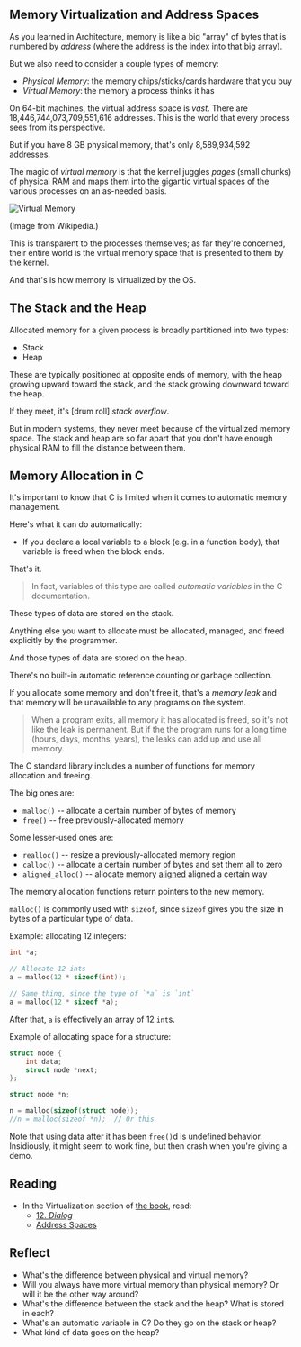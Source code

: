 <!-- Exploration 5.1 Memory Virtualization, Stack and Heap -->

<!-- This page has images that must be linked -->

## Memory Virtualization and Address Spaces

As you learned in Architecture, memory is like a big "array" of bytes
that is numbered by _address_ (where the address is the index into that
big array).

But we also need to consider a couple types of memory:

* _Physical Memory_: the memory chips/sticks/cards hardware that you buy
* _Virtual Memory_: the memory a process thinks it has

On 64-bit machines, the virtual address space is _vast_. There are
18,446,744,073,709,551,616 addresses. This is the world that every
process sees from its perspective.

But if you have 8 GB physical memory, that's only 8,589,934,592
addresses.

The magic of _virtual memory_ is that the kernel juggles _pages_ (small
chunks) of physical RAM and maps them into the gigantic virtual spaces
of the various processes on an as-needed basis.

![Virtual Memory]()

(Image from Wikipedia.)

This is transparent to the processes themselves; as far they're
concerned, their entire world is the virtual memory space that is
presented to them by the kernel.

And that's is how memory is virtualized by the OS.

## The Stack and the Heap

Allocated memory for a given process is broadly partitioned into two
types:

* Stack
* Heap

These are typically positioned at opposite ends of memory, with the heap
growing upward toward the stack, and the stack growing downward toward
the heap.

If they meet, it's [drum roll] _stack overflow_.

But in modern systems, they never meet because of the virtualized memory
space. The stack and heap are so far apart that you don't have enough
physical RAM to fill the distance between them.

## Memory Allocation in C

It's important to know that C is limited when it comes to automatic
memory management.

Here's what it can do automatically:

* If you declare a local variable to a block (e.g. in a function body),
  that variable is freed when the block ends.

That's it.

> In fact, variables of this type are called _automatic variables_ in
> the C documentation.

These types of data are stored on the stack.

Anything else you want to allocate must be allocated, managed, and
freed explicitly by the programmer.

And those types of data are stored on the heap.

There's no built-in automatic reference counting or garbage collection.

If you allocate some memory and don't free it, that's a _memory leak_
and that memory will be unavailable to any programs on the system.

> When a program exits, all memory it has allocated is freed, so it's
> not like the leak is permanent. But if the the program runs for a long
> time (hours, days, months, years), the leaks can add up and use all
> memory.

The C standard library includes a number of functions for memory
allocation and freeing.

The big ones are:

* `malloc()` -- allocate a certain number of bytes of memory
* `free()` -- free previously-allocated memory

Some lesser-used ones are:

* `realloc()` -- resize a previously-allocated memory region
* `calloc()` -- allocate a certain number of bytes and set them all to
  zero
* `aligned_alloc()` -- allocate memory
  [aligned](https://en.wikipedia.org/wiki/Data_structure_alignment)
  aligned a certain way

The memory allocation functions return pointers to the new memory.

`malloc()` is commonly used with `sizeof`, since `sizeof` gives you the
size in bytes of a particular type of data.

Example: allocating 12 integers:

``` c
int *a;

// Allocate 12 ints
a = malloc(12 * sizeof(int));

// Same thing, since the type of `*a` is `int`
a = malloc(12 * sizeof *a);
```

After that, `a` is effectively an array of 12 `int`s.

Example of allocating space for a structure:

``` c
struct node {
    int data;
    struct node *next;
};

struct node *n;

n = malloc(sizeof(struct node));
//n = malloc(sizeof *n);  // Or this
```

Note that using data after it has been `free()`d is undefined behavior.
Insidiously, it might seem to work fine, but then crash when you're
giving a demo.

## Reading

* In the Virtualization section of [the book](https://pages.cs.wisc.edu/~remzi/OSTEP/), read:
  * [12. _Dialog_](https://pages.cs.wisc.edu/~remzi/OSTEP/dialogue-vm.pdf)
  * [Address Spaces](https://pages.cs.wisc.edu/~remzi/OSTEP/vm-intro.pdf)
  
## Reflect

* What's the difference between physical and virtual memory?
* Will you always have more virtual memory than physical memory? Or will
  it be the other way around?
* What's the difference between the stack and the heap? What is stored
  in each?
* What's an automatic variable in C? Do they go on the stack or heap?
* What kind of data goes on the heap?
